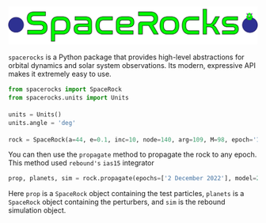 ![Alt text](../assets/logo.png)

`spacerocks` is a Python package that provides high-level abstractions 
for orbital dynamics and solar system observations. Its modern, 
expressive API makes it extremely easy to use.


```Python
from spacerocks import SpaceRock
from spacerocks.units import Units

units = Units()
units.angle = 'deg'

rock = SpaceRock(a=44, e=0.1, inc=10, node=140, arg=109, M=98, epoch='1 December 2021', origin='ssb', units=units)
```

You can then use the `propagate` method to propagate the rock to any epoch. This method used 
`rebound's` `ias15` integrator 

```Python
prop, planets, sim = rock.propagate(epochs=['2 December 2022'], model=2)
```

Here `prop` is a `SpaceRock` object containing the test particles, 
`planets` is a `SpaceRock` object containing the perturbers, and `sim` 
is the rebound simulation object.